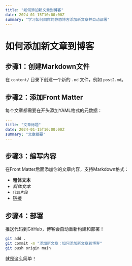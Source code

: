 ```yaml
---
title: "如何添加新文章到博客"
date: 2024-01-15T10:00:00Z
summary: "学习如何向你的静态博客添加新文章并自动部署"
---
```


# 如何添加新文章到博客

## 步骤1：创建Markdown文件

在 `content/` 目录下创建一个新的 `.md` 文件，例如 `post2.md`。

## 步骤2：添加Front Matter

每个文章都需要在开头添加YAML格式的元数据：

```yaml
---
title: "文章标题"
date: 2024-01-15T10:00:00Z
summary: "文章摘要"
---
```

## 步骤3：编写内容

在Front Matter后面添加你的文章内容，支持Markdown格式：

- **粗体文本**
- *斜体文本*
- `代码片段`
- [链接](https://example.com)

## 步骤4：部署

推送代码到GitHub，博客会自动重新构建和部署！

```bash
git add .
git commit -m "添加新文章：如何添加新文章到博客"
git push origin main
```

就是这么简单！ 